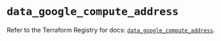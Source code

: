 # `data_google_compute_address`

Refer to the Terraform Registry for docs: [`data_google_compute_address`](https://registry.terraform.io/providers/hashicorp/google/6.20.0/docs/data-sources/compute_address).

